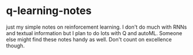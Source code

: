 # q-learning-notes
just my simple notes on reinforcement learning. I don't do much with RNNs and textual information but I plan to do lots with Q and autoML. Someone else might find these notes handy as well. Don't count on excellence though.
